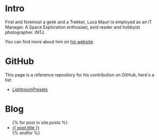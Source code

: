 # Intro
First and foremost a geek and a Trekker, Luca Mauri is employed as an IT Manager.
A Space Exploration enthusiast, avid reader and hobbyist photographer.
INTJ.

You can find more about him on [his website](http://www.lucamauri.com).

# GitHub
This page is a reference repository for his contribution on GitHub, here's a list:
* [LightroomPresets](http://lucamauri.github.io/LightroomPresets)

# Blog
<ul>
  {% for post in site.posts %}
    <li>
      <a href="{{ post.url }}">{{ post.title }}</a>
    </li>
  {% endfor %}
</ul>
